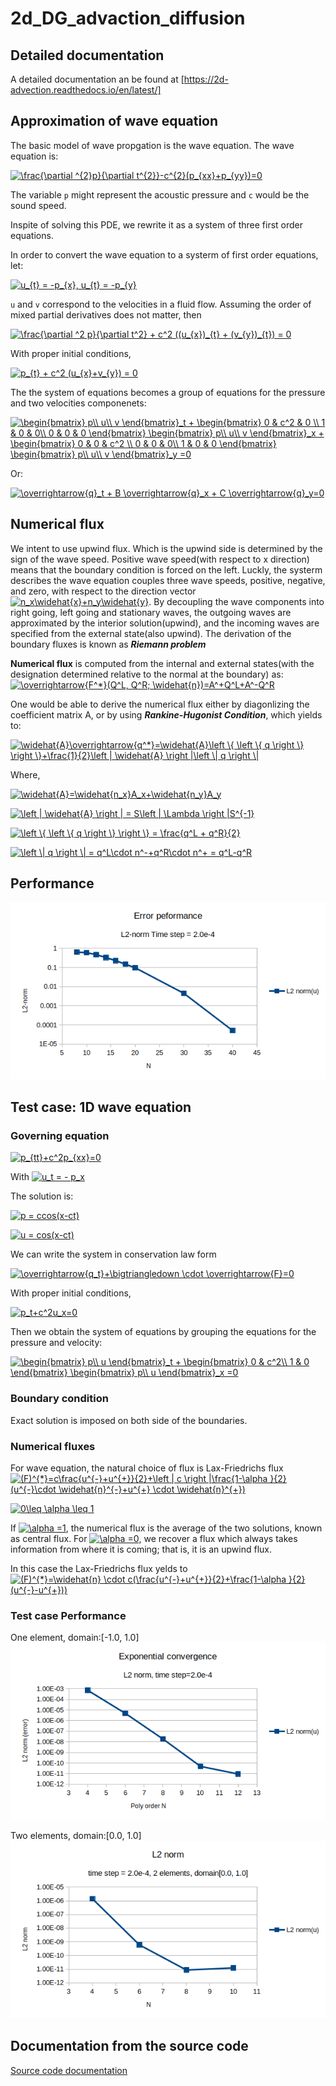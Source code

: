 # 2d_DG_advaction_diffusion

## Detailed documentation
A detailed documentation an be found at [https://2d-advection.readthedocs.io/en/latest/]

## Approximation of wave equation
The basic model of wave propgation is the wave equation. The wave equation is:

<a href="https://www.codecogs.com/eqnedit.php?latex=\frac{\partial&space;^{2}p}{\partial&space;t^{2}}-c^{2}(p_{xx}&plus;p_{yy})=0" target="_blank"><img src="https://latex.codecogs.com/gif.latex?\frac{\partial&space;^{2}p}{\partial&space;t^{2}}-c^{2}(p_{xx}&plus;p_{yy})=0" title="\frac{\partial ^{2}p}{\partial t^{2}}-c^{2}(p_{xx}+p_{yy})=0" /></a>

The variable `p` might represent the acoustic pressure and `c` would be the sound speed. 

Inspite of solving this PDE, we rewrite it as a system of three first order equations. 

In order to convert the wave equation to a systerm of first order equations, let:

<a href="https://www.codecogs.com/eqnedit.php?latex=u_{t}&space;=&space;-p_{x},&space;u_{t}&space;=&space;-p_{y}" target="_blank"><img src="https://latex.codecogs.com/gif.latex?u_{t}&space;=&space;-p_{x},&space;u_{t}&space;=&space;-p_{y}" title="u_{t} = -p_{x}, u_{t} = -p_{y}" /></a>

`u` and `v` correspond to the velocities in a fluid flow. Assuming the order of mixed partial derivatives does not matter, then

<a href="https://www.codecogs.com/eqnedit.php?latex=\frac{\partial&space;^2&space;p}{\partial&space;t^2}&space;&plus;&space;c^2&space;((u_{x})_{t}&space;&plus;&space;(v_{y})_{t})&space;=&space;0" target="_blank"><img src="https://latex.codecogs.com/gif.latex?\frac{\partial&space;^2&space;p}{\partial&space;t^2}&space;&plus;&space;c^2&space;((u_{x})_{t}&space;&plus;&space;(v_{y})_{t})&space;=&space;0" title="\frac{\partial ^2 p}{\partial t^2} + c^2 ((u_{x})_{t} + (v_{y})_{t}) = 0" /></a>

With proper initial conditions,

<a href="https://www.codecogs.com/eqnedit.php?latex=p_{t}&space;&plus;&space;c^2&space;(u_{x}&plus;v_{y})&space;=&space;0" target="_blank"><img src="https://latex.codecogs.com/gif.latex?p_{t}&space;&plus;&space;c^2&space;(u_{x}&plus;v_{y})&space;=&space;0" title="p_{t} + c^2 (u_{x}+v_{y}) = 0" /></a>

The the system of equations becomes a group of equations for the pressure and two velocities componenets:

<a href="https://www.codecogs.com/eqnedit.php?latex=\begin{bmatrix}&space;p\\&space;u\\&space;v&space;\end{bmatrix}_t&space;&plus;&space;\begin{bmatrix}&space;0&space;&&space;c^2&space;&&space;0&space;\\&space;1&space;&&space;0&space;&&space;0\\&space;0&space;&&space;0&space;&&space;0&space;\end{bmatrix}&space;\begin{bmatrix}&space;p\\&space;u\\&space;v&space;\end{bmatrix}_x&space;&plus;&space;\begin{bmatrix}&space;0&space;&&space;0&space;&&space;c^2&space;\\&space;0&space;&&space;0&space;&&space;0\\&space;1&space;&&space;0&space;&&space;0&space;\end{bmatrix}&space;\begin{bmatrix}&space;p\\&space;u\\&space;v&space;\end{bmatrix}_y&space;=0" target="_blank"><img src="https://latex.codecogs.com/gif.latex?\begin{bmatrix}&space;p\\&space;u\\&space;v&space;\end{bmatrix}_t&space;&plus;&space;\begin{bmatrix}&space;0&space;&&space;c^2&space;&&space;0&space;\\&space;1&space;&&space;0&space;&&space;0\\&space;0&space;&&space;0&space;&&space;0&space;\end{bmatrix}&space;\begin{bmatrix}&space;p\\&space;u\\&space;v&space;\end{bmatrix}_x&space;&plus;&space;\begin{bmatrix}&space;0&space;&&space;0&space;&&space;c^2&space;\\&space;0&space;&&space;0&space;&&space;0\\&space;1&space;&&space;0&space;&&space;0&space;\end{bmatrix}&space;\begin{bmatrix}&space;p\\&space;u\\&space;v&space;\end{bmatrix}_y&space;=0" title="\begin{bmatrix} p\\ u\\ v \end{bmatrix}_t + \begin{bmatrix} 0 & c^2 & 0 \\ 1 & 0 & 0\\ 0 & 0 & 0 \end{bmatrix} \begin{bmatrix} p\\ u\\ v \end{bmatrix}_x + \begin{bmatrix} 0 & 0 & c^2 \\ 0 & 0 & 0\\ 1 & 0 & 0 \end{bmatrix} \begin{bmatrix} p\\ u\\ v \end{bmatrix}_y =0" /></a>

Or:

<a href="https://www.codecogs.com/eqnedit.php?latex=\overrightarrow{q}_t&space;&plus;&space;B&space;\overrightarrow{q}_x&space;&plus;&space;C&space;\overrightarrow{q}_y=0" target="_blank"><img src="https://latex.codecogs.com/gif.latex?\overrightarrow{q}_t&space;&plus;&space;B&space;\overrightarrow{q}_x&space;&plus;&space;C&space;\overrightarrow{q}_y=0" title="\overrightarrow{q}_t + B \overrightarrow{q}_x + C \overrightarrow{q}_y=0" /></a>

## Numerical flux
We intent to use upwind flux. Which is the upwind side is determined by the sign of the wave speed. Positive wave speed(with respect to x direction) means that the boundary condition is forced on the left. Luckly, the systerm describes the wave equation couples three wave speeds, positive, negative, and zero, with respect to the direction vector <a href="https://www.codecogs.com/eqnedit.php?latex=n_x\widehat{x}&plus;n_y\widehat{y}" target="_blank"><img src="https://latex.codecogs.com/gif.latex?n_x\widehat{x}&plus;n_y\widehat{y}" title="n_x\widehat{x}+n_y\widehat{y}" /></a>. By decoupling the wave components into right going, left going and stationary waves, the outgoing waves are approximated by the interior solution(upwind), and the incoming waves are specified from the external state(also upwind). The derivation of the boundary fluxes is known as **_Riemann problem_**

**Numerical flux** is computed from the internal and external states(with the designation determined relative to the normal at the boundary) as:
<a href="https://www.codecogs.com/eqnedit.php?latex=\overrightarrow{F^*}(Q^L,&space;Q^R;&space;\widehat{n})=A^&plus;Q^L&plus;A^-Q^R" target="_blank"><img src="https://latex.codecogs.com/gif.latex?\overrightarrow{F^*}(Q^L,&space;Q^R;&space;\widehat{n})=A^&plus;Q^L&plus;A^-Q^R" title="\overrightarrow{F^*}(Q^L, Q^R; \widehat{n})=A^+Q^L+A^-Q^R" /></a>

One would be able to derive the numerical flux either by diagonlizing the coefficient matrix A, or by using **_Rankine-Hugonist Condition_**, which yields to:

<a href="https://www.codecogs.com/eqnedit.php?latex=\widehat{A}\overrightarrow{q^*}=\widehat{A}\left&space;\{&space;\left&space;\{&space;q&space;\right&space;\}&space;\right&space;\}&plus;\frac{1}{2}\left&space;|&space;\widehat{A}&space;\right&space;|\left&space;\|&space;q&space;\right&space;\|" target="_blank"><img src="https://latex.codecogs.com/gif.latex?\widehat{A}\overrightarrow{q^*}=\widehat{A}\left&space;\{&space;\left&space;\{&space;q&space;\right&space;\}&space;\right&space;\}&plus;\frac{1}{2}\left&space;|&space;\widehat{A}&space;\right&space;|\left&space;\|&space;q&space;\right&space;\|" title="\widehat{A}\overrightarrow{q^*}=\widehat{A}\left \{ \left \{ q \right \} \right \}+\frac{1}{2}\left | \widehat{A} \right |\left \| q \right \|" /></a>

Where,

<a href="https://www.codecogs.com/eqnedit.php?latex=\widehat{A}=\widehat{n_x}A_x&plus;\widehat{n_y}A_y" target="_blank"><img src="https://latex.codecogs.com/gif.latex?\widehat{A}=\widehat{n_x}A_x&plus;\widehat{n_y}A_y" title="\widehat{A}=\widehat{n_x}A_x+\widehat{n_y}A_y" /></a>

<a href="https://www.codecogs.com/eqnedit.php?latex=\left&space;|&space;\widehat{A}&space;\right&space;|&space;=&space;S\left&space;|&space;\Lambda&space;\right&space;|S^{-1}" target="_blank"><img src="https://latex.codecogs.com/gif.latex?\left&space;|&space;\widehat{A}&space;\right&space;|&space;=&space;S\left&space;|&space;\Lambda&space;\right&space;|S^{-1}" title="\left | \widehat{A} \right | = S\left | \Lambda \right |S^{-1}" /></a>

<a href="https://www.codecogs.com/eqnedit.php?latex=\left&space;\{&space;\left&space;\{&space;q&space;\right&space;\}&space;\right&space;\}&space;=&space;\frac{q^L&space;&plus;&space;q^R}{2}" target="_blank"><img src="https://latex.codecogs.com/gif.latex?\left&space;\{&space;\left&space;\{&space;q&space;\right&space;\}&space;\right&space;\}&space;=&space;\frac{q^L&space;&plus;&space;q^R}{2}" title="\left \{ \left \{ q \right \} \right \} = \frac{q^L + q^R}{2}" /></a>

<a href="https://www.codecogs.com/eqnedit.php?latex=\left&space;\|&space;q&space;\right&space;\|&space;=&space;q^L\cdot&space;n^-&plus;q^R\cdot&space;n^&plus;&space;=&space;q^L-q^R" target="_blank"><img src="https://latex.codecogs.com/gif.latex?\left&space;\|&space;q&space;\right&space;\|&space;=&space;q^L\cdot&space;n^-&plus;q^R\cdot&space;n^&plus;&space;=&space;q^L-q^R" title="\left \| q \right \| = q^L\cdot n^-+q^R\cdot n^+ = q^L-q^R" /></a>

## Performance
![2d_advection_error](pics/2d_Gaussian_wave.png)

## Test case: 1D wave equation
### Governing equation
<a href="https://www.codecogs.com/eqnedit.php?latex=p_{tt}&plus;c^2p_{xx}=0" target="_blank"><img src="https://latex.codecogs.com/gif.latex?p_{tt}&plus;c^2p_{xx}=0" title="p_{tt}+c^2p_{xx}=0" /></a>

With <a href="https://www.codecogs.com/eqnedit.php?latex=u_t&space;=&space;-&space;p_x" target="_blank"><img src="https://latex.codecogs.com/gif.latex?u_t&space;=&space;-&space;p_x" title="u_t = - p_x" /></a>

The solution is:

<a href="https://www.codecogs.com/eqnedit.php?latex=p&space;=&space;ccos(x-ct)" target="_blank"><img src="https://latex.codecogs.com/gif.latex?p&space;=&space;ccos(x-ct)" title="p = ccos(x-ct)" /></a>

<a href="https://www.codecogs.com/eqnedit.php?latex=u&space;=&space;cos(x-ct)" target="_blank"><img src="https://latex.codecogs.com/gif.latex?u&space;=&space;cos(x-ct)" title="u = cos(x-ct)" /></a>

We can write the system in conservation law form

<a href="https://www.codecogs.com/eqnedit.php?latex=\overrightarrow{q_t}&plus;\bigtriangledown&space;\cdot&space;\overrightarrow{F}=0" target="_blank"><img src="https://latex.codecogs.com/gif.latex?\overrightarrow{q_t}&plus;\bigtriangledown&space;\cdot&space;\overrightarrow{F}=0" title="\overrightarrow{q_t}+\bigtriangledown \cdot \overrightarrow{F}=0" /></a>

With proper initial conditions,

<a href="https://www.codecogs.com/eqnedit.php?latex=p_t&plus;c^2u_x=0" target="_blank"><img src="https://latex.codecogs.com/gif.latex?p_t&plus;c^2u_x=0" title="p_t+c^2u_x=0" /></a>

Then we obtain the system of equations by grouping the equations for the pressure and velocity:

<a href="https://www.codecogs.com/eqnedit.php?latex=\begin{bmatrix}&space;p\\&space;u&space;\end{bmatrix}_t&space;&plus;&space;\begin{bmatrix}&space;0&space;&&space;c^2\\&space;1&space;&&space;0&space;\end{bmatrix}&space;\begin{bmatrix}&space;p\\&space;u&space;\end{bmatrix}_x&space;=0" target="_blank"><img src="https://latex.codecogs.com/gif.latex?\begin{bmatrix}&space;p\\&space;u&space;\end{bmatrix}_t&space;&plus;&space;\begin{bmatrix}&space;0&space;&&space;c^2\\&space;1&space;&&space;0&space;\end{bmatrix}&space;\begin{bmatrix}&space;p\\&space;u&space;\end{bmatrix}_x&space;=0" title="\begin{bmatrix} p\\ u \end{bmatrix}_t + \begin{bmatrix} 0 & c^2\\ 1 & 0 \end{bmatrix} \begin{bmatrix} p\\ u \end{bmatrix}_x =0" /></a>

### Boundary condition
Exact solution is imposed on both side of the boundaries.

### Numerical fluxes
For wave equation, the natural choice of flux is Lax-Friedrichs flux
<a href="https://www.codecogs.com/eqnedit.php?latex=(F)^{*}=c\frac{u^{-}&plus;u^{&plus;}}{2}&plus;\left&space;|&space;c&space;\right&space;|\frac{1-\alpha&space;}{2}(u^{-}\cdot&space;\widehat{n}^{-}&plus;u^{&plus;}&space;\cdot&space;\widehat{n}^{&plus;})" target="_blank"><img src="https://latex.codecogs.com/gif.latex?(F)^{*}=c\frac{u^{-}&plus;u^{&plus;}}{2}&plus;\left&space;|&space;c&space;\right&space;|\frac{1-\alpha&space;}{2}(u^{-}\cdot&space;\widehat{n}^{-}&plus;u^{&plus;}&space;\cdot&space;\widehat{n}^{&plus;})" title="(F)^{*}=c\frac{u^{-}+u^{+}}{2}+\left | c \right |\frac{1-\alpha }{2}(u^{-}\cdot \widehat{n}^{-}+u^{+} \cdot \widehat{n}^{+})" /></a>

<a href="https://www.codecogs.com/eqnedit.php?latex=0\leq&space;\alpha&space;\leq&space;1" target="_blank"><img src="https://latex.codecogs.com/gif.latex?0\leq&space;\alpha&space;\leq&space;1" title="0\leq \alpha \leq 1" /></a>

If <a href="https://www.codecogs.com/eqnedit.php?latex=\alpha&space;=1" target="_blank"><img src="https://latex.codecogs.com/gif.latex?\alpha&space;=1" title="\alpha =1" /></a>, the numerical flux is the average of the two solutions, known as central flux. For <a href="https://www.codecogs.com/eqnedit.php?latex=\alpha&space;=0" target="_blank"><img src="https://latex.codecogs.com/gif.latex?\alpha&space;=0" title="\alpha =0" /></a>, we recover a flux which always takes information from where it is coming; that is, it is an upwind flux.

In this case the Lax-Friedrichs flux yelds to
<a href="https://www.codecogs.com/eqnedit.php?latex=(F)^{*}=\widehat{n}&space;\cdot&space;c(\frac{u^{-}&plus;u^{&plus;}}{2}&plus;\frac{1-\alpha&space;}{2}(u^{-}-u^{&plus;}))" target="_blank"><img src="https://latex.codecogs.com/gif.latex?(F)^{*}=\widehat{n}&space;\cdot&space;c(\frac{u^{-}&plus;u^{&plus;}}{2}&plus;\frac{1-\alpha&space;}{2}(u^{-}-u^{&plus;}))" title="(F)^{*}=\widehat{n} \cdot c(\frac{u^{-}+u^{+}}{2}+\frac{1-\alpha }{2}(u^{-}-u^{+}))" /></a>

### Test case Performance
One element, domain:[-1.0, 1.0]
![1d_advection_error](pics/1d_advection_error.png)

Two elements, domain:[0.0, 1.0]
![1d_two_elements](pics/1d_2elem.png)

## Documentation from the source code
[Source code documentation]( https://shiqihe000.github.io/2d_DG_advaction_diffusion/output/html/index.html)

